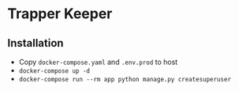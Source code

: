 # Trapper Keeper

## Installation

- Copy `docker-compose.yaml` and `.env.prod` to host
- `docker-compose up -d`
- `docker-compose run --rm app python manage.py createsuperuser`
